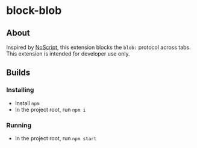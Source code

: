 # block-blob

## About

Inspired by [NoScript](https://github.com/hackademix/noscript),
this extension blocks the `blob:` protocol across tabs.
This extension is intended for developer use only.

## Builds

### Installing

- Install `npm`
- In the project root, run `npm i`

### Running

- In the project root, run `npm start`
